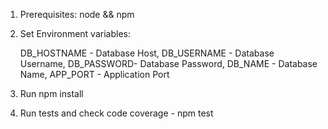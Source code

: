 1. Prerequisites: 
    node && npm

2. Set Environment variables:

    DB_HOSTNAME - Database Host,
    DB_USERNAME - Database Username,
    DB_PASSWORD- Database Password,
    DB_NAME -  Database Name,
    APP_PORT - Application Port

3. Run npm install

4. Run tests and check code coverage - npm test
